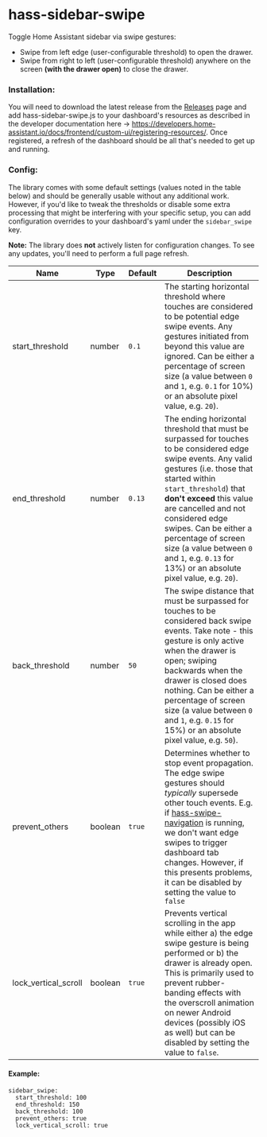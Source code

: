 # hass-sidebar-swipe
Toggle Home Assistant sidebar via swipe gestures:
* Swipe from left edge (user-configurable threshold) to open the drawer.
* Swipe from right to left (user-configurable threshold) anywhere on the screen **(with the drawer open)** to close the drawer.

### Installation:
You will need to download the latest release from the [Releases](https://github.com/breakthestatic/hass-sidebar-swipe/releases) page and add hass-sidebar-swipe.js to your dashboard's resources as described in the developer documentation here -> https://developers.home-assistant.io/docs/frontend/custom-ui/registering-resources/. Once registered, a refresh of the dashboard should be all that's needed to get up and running.

### Config:
The library comes with some default settings (values noted in the table below) and should be generally usable without any additional work.  However, if you'd like to tweak the thresholds or disable some extra processing that might be interfering with your specific setup, you can add configuration overrides to your dashboard's yaml under the `sidebar_swipe` key.

**Note:** The library does **not** actively listen for configuration changes. To see any updates, you'll need to perform a full page refresh.

| Name|Type|Default|Description|
|-|-|-|-|
|start_threshold|number|`0.1`|The starting horizontal threshold where touches are considered to be potential edge swipe events. Any gestures initiated from beyond this value are ignored. Can be either a percentage of screen size (a value between `0` and `1`, e.g. `0.1` for 10%) or an absolute pixel value, e.g. `20`).|
|end_threshold|number|`0.13`|The ending horizontal threshold that must be surpassed for touches to be considered edge swipe events. Any valid gestures (i.e. those that started within `start_threshold`) that **don't exceed** this value are cancelled and not considered edge swipes. Can be either a percentage of screen size (a value between `0` and `1`, e.g. `0.13` for 13%) or an absolute pixel value, e.g. `20`).|
|back_threshold|number|`50`|The swipe distance that must be surpassed for touches to be considered back swipe events. Take note - this gesture is only active when the drawer is open; swiping backwards when the drawer is closed does nothing. Can be either a percentage of screen size (a value between `0` and `1`, e.g. `0.15` for 15%) or an absolute pixel value, e.g. `50`).|
|prevent_others|boolean|`true`|Determines whether to stop event propagation. The edge swipe gestures should *typically* supersede other touch events. E.g. if [hass-swipe-navigation](https://github.com/zanna-37/hass-swipe-navigation) is running, we don't want edge swipes to trigger dashboard tab changes. However, if this presents problems, it can be disabled by setting the value to `false`|
|lock_vertical_scroll|boolean|`true`|Prevents vertical scrolling in the app while either a) the edge swipe gesture is being performed or b) the drawer is already open. This is primarily used to prevent rubber-banding effects with the overscroll animation on newer Android devices (possibly iOS as well) but can be disabled by setting the value to `false`.

#### Example:
```
sidebar_swipe:
  start_threshold: 100
  end_threshold: 150
  back_threshold: 100
  prevent_others: true
  lock_vertical_scroll: true
```
